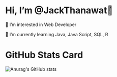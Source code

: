 # Hi, I’m @JackThanawat👋
👀 I’m interested in Web Developer

🌱 I’m currently learning Java, Java Script, SQL, R

# GitHub Stats Card
![Anurag's GitHub stats](https://github-readme-stats.vercel.app/api?username=jacktnw&show_icons=true&theme=radical)

<!--


Here are some ideas to get you started:

- 🔭 I’m currently working on ...
- 🌱 I’m currently learning ...
- 👯 I’m looking to collaborate on ...
- 🤔 I’m looking for help with ...
- 💬 Ask me about ...
- 📫 How to reach me: ...
- 😄 Pronouns: ...
- ⚡ Fun fact: ...
-->


